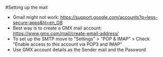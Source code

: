 #Setting up the mail

- Gmail might not work: https://support.google.com/accounts?p=less-secure-apps&hl=en_GB
- Best way is to create a GMX mail account: https://www.gmx.com/mail/create-email-address/
- To set up the SMTP move to "Settings" > "POP & IMAP" > Check "Enable access to this account via POP3 and IMAP"
- Use GMX account details as the Sender mail and the Password
